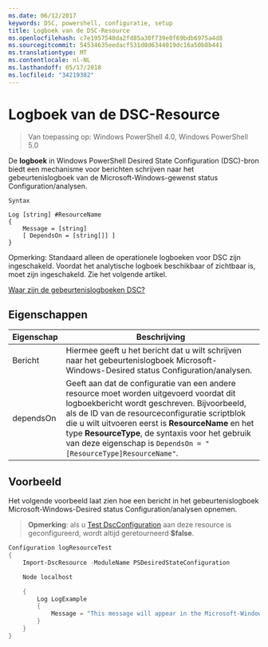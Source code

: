 ```yaml
---
ms.date: 06/12/2017
keywords: DSC, powershell, configuratie, setup
title: Logboek van de DSC-Resource
ms.openlocfilehash: c7e1957540da2fd85a30f739e0f69bdb6975a4d8
ms.sourcegitcommit: 54534635eedacf531d8d6344019dc16a50b8b441
ms.translationtype: MT
ms.contentlocale: nl-NL
ms.lasthandoff: 05/17/2018
ms.locfileid: "34219382"
---
```

# <a name="dsc-log-resource"></a>Logboek van de DSC-Resource

> Van toepassing op: Windows PowerShell 4.0, Windows PowerShell 5.0

De __logboek__ in Windows PowerShell Desired State Configuration (DSC)-bron biedt een mechanisme voor berichten schrijven naar het gebeurtenislogboek van de Microsoft-Windows-gewenst status Configuration/analysen.

```
Syntax

Log [string] #ResourceName
{
    Message = [string]
    [ DependsOn = [string[]] ]
}
```

Opmerking: Standaard alleen de operationele logboeken voor DSC zijn ingeschakeld.
Voordat het analytische logboek beschikbaar of zichtbaar is, moet zijn ingeschakeld.
Zie het volgende artikel.

[Waar zijn de gebeurtenislogboeken DSC?](https://msdn.microsoft.com/en-us/powershell/dsc/troubleshooting#where-are-dsc-event-logs)

## <a name="properties"></a>Eigenschappen
|  Eigenschap  |  Beschrijving   |
|---|---|
| Bericht| Hiermee geeft u het bericht dat u wilt schrijven naar het gebeurtenislogboek Microsoft-Windows-Desired status Configuration/analysen.|
| dependsOn | Geeft aan dat de configuratie van een andere resource moet worden uitgevoerd voordat dit logboekbericht wordt geschreven. Bijvoorbeeld, als de ID van de resourceconfiguratie scriptblok die u wilt uitvoeren eerst is __ResourceName__ en het type __ResourceType__, de syntaxis voor het gebruik van deze eigenschap is `DependsOn = "[ResourceType]ResourceName"`.|

## <a name="example"></a>Voorbeeld

Het volgende voorbeeld laat zien hoe een bericht in het gebeurtenislogboek Microsoft-Windows-Desired status Configuration/analysen opnemen.

> **Opmerking**: als u [Test DscConfiguration](https://technet.microsoft.com/en-us/library/dn407382.aspx) aan deze resource is geconfigureerd, wordt altijd geretourneerd **$false**.

```powershell
Configuration logResourceTest
{
    Import-DscResource -ModuleName PSDesiredStateConfiguration

    Node localhost

    {
        Log LogExample
        {
            Message = "This message will appear in the Microsoft-Windows-Desired State Configuration/Analytic event log."
        }
    }
}
```